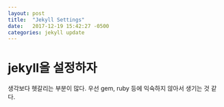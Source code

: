 ```yaml
---
layout: post
title:  "Jekyll Settings"
date:   2017-12-19 15:42:27 -0500
categories: jekyll update
---
```


# jekyll을 설정하자

생각보다 헷갈리는 부분이 많다. 우선 gem, ruby 등에 익숙하지 않아서 생기는 것 같다.

